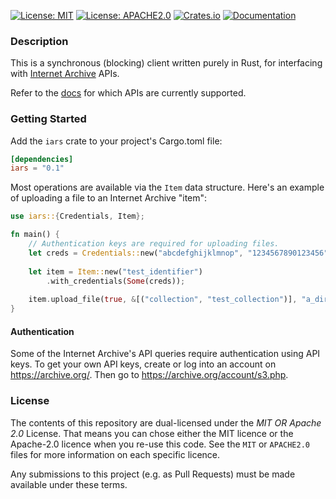 [![License: MIT](https://img.shields.io/badge/License-MIT-blue?style=flat-square)](MIT)
[![License: APACHE2.0](https://img.shields.io/badge/License-APACHE2.0-blue?style=flat-square)](APACHE2.0)
[![Crates.io](https://img.shields.io/crates/v/iars?style=flat-square)](https://crates.io/crates/iars)
[![Documentation](https://img.shields.io/docsrs/iars?style=flat-square)](https://docs.rs/iars)

### Description
This is a synchronous (blocking) client written purely in Rust, for interfacing with [Internet Archive](https://archive.org/) APIs.

Refer to the [docs](https://docs.rs/iars) for which APIs are currently supported.

### Getting Started
Add the `iars` crate to your project's Cargo.toml file:
```TOML
[dependencies]
iars = "0.1"
```
Most operations are available via the `Item` data structure. Here's an example of uploading a file
to an Internet Archive "item":
```Rust
use iars::{Credentials, Item};

fn main() {
    // Authentication keys are required for uploading files.
    let creds = Credentials::new("abcdefghijklmnop", "1234567890123456");
    
    let item = Item::new("test_identifier")
        .with_credentials(Some(creds));
    
    item.upload_file(true, &[("collection", "test_collection")], "a_directory/myfile.txt", "Hello World!".as_bytes()).unwrap();
}
```

#### Authentication
Some of the Internet Archive's API queries require authentication using API keys. To get your own API keys, create or log into an
account on https://archive.org/. Then go to https://archive.org/account/s3.php.

### License
The contents of this repository are dual-licensed under the _MIT OR Apache
2.0_ License. That means you can chose either the MIT licence or the
Apache-2.0 licence when you re-use this code. See the `MIT` or `APACHE2.0` files for more
information on each specific licence.

Any submissions to this project (e.g. as Pull Requests) must be made available
under these terms.